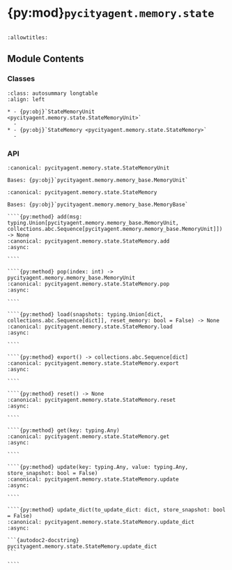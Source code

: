 # {py:mod}`pycityagent.memory.state`

```{py:module} pycityagent.memory.state
```

```{autodoc2-docstring} pycityagent.memory.state
:allowtitles:
```

## Module Contents

### Classes

````{list-table}
:class: autosummary longtable
:align: left

* - {py:obj}`StateMemoryUnit <pycityagent.memory.state.StateMemoryUnit>`
  -
* - {py:obj}`StateMemory <pycityagent.memory.state.StateMemory>`
  -
````

### API

```{py:class} StateMemoryUnit(content: typing.Optional[dict] = None, activate_timestamp: bool = False)
:canonical: pycityagent.memory.state.StateMemoryUnit

Bases: {py:obj}`pycityagent.memory.memory_base.MemoryUnit`

```

`````{py:class} StateMemory(msg: typing.Optional[typing.Union[pycityagent.memory.memory_base.MemoryUnit, collections.abc.Sequence[pycityagent.memory.memory_base.MemoryUnit], dict, collections.abc.Sequence[dict]]] = None, activate_timestamp: bool = False)
:canonical: pycityagent.memory.state.StateMemory

Bases: {py:obj}`pycityagent.memory.memory_base.MemoryBase`

````{py:method} add(msg: typing.Union[pycityagent.memory.memory_base.MemoryUnit, collections.abc.Sequence[pycityagent.memory.memory_base.MemoryUnit]]) -> None
:canonical: pycityagent.memory.state.StateMemory.add
:async:

````

````{py:method} pop(index: int) -> pycityagent.memory.memory_base.MemoryUnit
:canonical: pycityagent.memory.state.StateMemory.pop
:async:

````

````{py:method} load(snapshots: typing.Union[dict, collections.abc.Sequence[dict]], reset_memory: bool = False) -> None
:canonical: pycityagent.memory.state.StateMemory.load
:async:

````

````{py:method} export() -> collections.abc.Sequence[dict]
:canonical: pycityagent.memory.state.StateMemory.export
:async:

````

````{py:method} reset() -> None
:canonical: pycityagent.memory.state.StateMemory.reset
:async:

````

````{py:method} get(key: typing.Any)
:canonical: pycityagent.memory.state.StateMemory.get
:async:

````

````{py:method} update(key: typing.Any, value: typing.Any, store_snapshot: bool = False)
:canonical: pycityagent.memory.state.StateMemory.update
:async:

````

````{py:method} update_dict(to_update_dict: dict, store_snapshot: bool = False)
:canonical: pycityagent.memory.state.StateMemory.update_dict
:async:

```{autodoc2-docstring} pycityagent.memory.state.StateMemory.update_dict
```

````

`````
